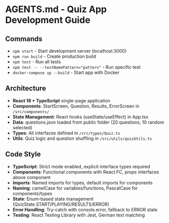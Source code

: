 # AGENTS.md - Quiz App Development Guide

## Commands
- `npm start` - Start development server (localhost:3000)
- `npm run build` - Create production build
- `npm test` - Run all tests
- `npm test -- --testNamePattern="pattern"` - Run specific test
- `docker-compose up --build` - Start app with Docker

## Architecture
- **React 18 + TypeScript** single-page application
- **Components**: StartScreen, Question, Results, ErrorScreen in `/src/components/`
- **State Management**: React hooks (useState/useEffect) in App.tsx
- **Data**: questions.json loaded from public folder (20 questions, 10 random selected)
- **Types**: All interfaces defined in `/src/types/Quiz.ts`
- **Utils**: Quiz logic and question shuffling in `/src/utils/quizUtils.ts`

## Code Style
- **TypeScript**: Strict mode enabled, explicit interface types required
- **Components**: Functional components with React.FC, props interfaces above component
- **Imports**: Named imports for types, default imports for components
- **Naming**: camelCase for variables/functions, PascalCase for components/types
- **State**: Enum-based state management (QuizState.START/PLAYING/RESULTS/ERROR)
- **Error Handling**: Try-catch with console.error, fallback to ERROR state
- **Testing**: React Testing Library with Jest, German text matching
